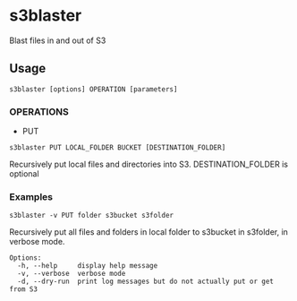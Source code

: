 # s3blaster

Blast files in and out of S3

## Usage

```
s3blaster [options] OPERATION [parameters]
```

### OPERATIONS
 - PUT

```
s3blaster PUT LOCAL_FOLDER BUCKET [DESTINATION_FOLDER]
```

Recursively put local files and directories into S3. DESTINATION_FOLDER is optional

### Examples
```shell
s3blaster -v PUT folder s3bucket s3folder
```
Recursively put all files and folders in local folder to s3bucket in s3folder, in verbose mode.

```
Options:
  -h, --help     display help message
  -v, --verbose  verbose mode
  -d, --dry-run  print log messages but do not actually put or get from S3
```
